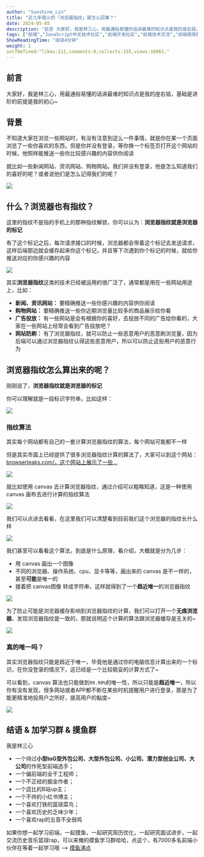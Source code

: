 ```yaml
---
author: "Sunshine_Lin"
title: "近几年很火的「浏览器指纹」是怎么回事？"
date: 2024-05-05
description: "前言 大家好，我是林三心，用最通俗易懂的话讲最难的知识点是我的座右铭，基础是进阶的前提是我的初心~ 背景 不知道大家在浏览一些网站时，有没有注意到这么一件事情，就是你在某一个页面浏览了一些你喜欢的东西"
tags: ["前端","JavaScript中文技术社区","前端开发社区","前端技术交流","前端框架教程","JavaScript 学习资源","CSS 技巧与最佳实践","HTML5 最新动态","前端工程师职业发展","开源前端项目","前端技术趋势"]
ShowReadingTime: "阅读4分钟"
weight: 1
selfDefined:"likes:111,comments:0,collects:155,views:10863,"
---
```

前言
--

大家好，我是林三心，用最通俗易懂的话讲最难的知识点是我的座右铭，基础是进阶的前提是我的初心~

背景
--

不知道大家在浏览一些网站时，有没有注意到这么一件事情，就是你在某一个页面浏览了一些你喜欢的东西，但是你并没有登录，等你换一个标签页打开这个网站的时候，他照样能推送一些你比较感兴趣的内容供你阅读

就比如一些新闻网站、资讯网站、购物网站。我们并没有登录，他是怎么知道我们的喜好的呢？或者说他们是怎么记得我们的呢？

![](/images/jueJin/d0525954e80f44f.png)

什么？浏览器也有指纹？
-----------

这里的指纹不是指的手机上的那种指纹解锁，你可以认为：**浏览器指纹就是浏览器的标记**

有了这个标记之后，每次请求接口的时候，浏览器都会带着这个标记去发送请求，这样后端那边就会缓存起来你这个标记，并且等下次遇到你个标记的时候，就给你推送对应的你感兴趣的内容

![](/images/jueJin/f2c6e09fe65e442.png)

其实**浏览器指纹**这类的技术已经被运用的很广泛了，通常都是用在一些网站用途上，比如：

*   **新闻、资讯网站：** 要精确推送一些你感兴趣的内容供你阅读
*   **购物网站：** 要精确推送一些你近期浏览量比较多的商品展示给你看
*   **广告投放：** 有一些网站是会有根据你的喜好，去投放不同的广告给你看的，大家在一些网站上经常会看到广告投放吧？
*   **网站防刷：** 有了浏览器指纹，就可以防止一些恶意用户的恶意刷浏览量，因为后端可以通过浏览器指纹认得这些恶意用户，所以可以防止这些用户的恶意行为

浏览器指纹怎么算出来的呢？
-------------

刚刚说了，**浏览器指纹就是浏览器的标记**

你可以理解就是一段标识字符串，比如这样：

![](/images/jueJin/6f0a50ff82b7440.png)

### 指纹算法

其实每个网站都有自己的一套计算浏览器指纹的算法，每个网站可能都不一样

但是其实市面上已经提供了很多浏览器指纹计算的算法了，大家可以到这个网站：[browserleaks.com/，这个网站上展示了一些…](https://link.juejin.cn?target=https%3A%2F%2Fbrowserleaks.com%2F%25EF%25BC%258C%25E8%25BF%2599%25E4%25B8%25AA%25E7%25BD%2591%25E7%25AB%2599%25E4%25B8%258A%25E5%25B1%2595%25E7%25A4%25BA%25E4%25BA%2586%25E4%25B8%2580%25E4%25BA%259B%25E6%25B5%258F%25E8%25A7%2588%25E5%2599%25A8%25E6%258C%2587%25E7%25BA%25B9%25E7%259A%2584%25E8%25AE%25A1%25E7%25AE%2597%25E6%2596%25B9%25E6%25B3%2595 "https://browserleaks.com/%EF%BC%8C%E8%BF%99%E4%B8%AA%E7%BD%91%E7%AB%99%E4%B8%8A%E5%B1%95%E7%A4%BA%E4%BA%86%E4%B8%80%E4%BA%9B%E6%B5%8F%E8%A7%88%E5%99%A8%E6%8C%87%E7%BA%B9%E7%9A%84%E8%AE%A1%E7%AE%97%E6%96%B9%E6%B3%95")

![](/images/jueJin/67dc0a3c7604436.png)

就比如使用 canvas 去计算浏览器指纹，通过介绍可以粗略知道，这是一种使用 canvas 画布去进行计算的指纹算法

![](/images/jueJin/2a6575c7cddd47d.png)

我们可以点进去看看，在这里我们可以清楚看到目前我们这个浏览器的指纹长什么样

![](/images/jueJin/e4dc92d96e604eb.png)

我们甚至可以看看这个算法，到底是什么原理，看介绍，大概就是分为几步：

*   用 canvas 画出一个图像
*   不同的浏览器、操作系统、cpu、显卡等等，画出来的 canvas 是不一样的，甚至**可能**是唯一的
*   接着把 canvas图像 转成字符串，这样就得到了一个**趋近唯一**的浏览器指纹

![](/images/jueJin/c1ad98f7c35e4e9.png)

为了防止可能是浏览器缓存影响到浏览器指纹的计算，我们可以打开一个**无痕浏览器**，发现浏览器指纹是一致的，那就说明这个计算的算法跟浏览器缓存是无关的~

![](/images/jueJin/dc58098fd9c24ba.png)

### 真的唯一吗？

其实浏览器指纹只能是趋近于唯一，毕竟他是通过你的电脑信息计算出来的一个标识，在你没登录的情况下，这已经是一个比较稳妥的计算方式了~

可以看到，canvas 算法也只能做到`99.99%`的唯一性，所以只能是**趋近唯一**，所以你有没有发现，很多网站或者APP都不断在某些时机提醒用户进行登录，那是为了能更精准地投用户之所好，提高用户的黏度~

![](/images/jueJin/dd4533d17d66446.png)

结语 & 加学习群 & 摸鱼群
---------------

我是林三心

*   一个待过**小型toG型外包公司、大型外包公司、小公司、潜力型创业公司、大公司**的作死型前端选手；
*   一个偏前端的全干工程师；
*   一个不正经的掘金作者；
*   一个逗比的B站up主；
*   一个不帅的小红书博主；
*   一个喜欢打铁的篮球菜鸟；
*   一个喜欢历史的乏味少年；
*   一个喜欢rap的五音不全弱鸡

如果你想一起学习前端，一起摸鱼，一起研究简历优化，一起研究面试进步，一起交流历史音乐篮球rap，可以来俺的摸鱼学习群哈哈，点这个，有7000多名前端小伙伴在等着一起学习哦 --> [摸鱼沸点](https://juejin.cn/pin/7035153948126216206 "https://juejin.cn/pin/7035153948126216206")